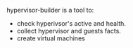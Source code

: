 hypervisor-builder is a tool to:
 - check hyperivsor's active and health.
 - collect hypervisor and guests facts.
 - create virtual machines 
